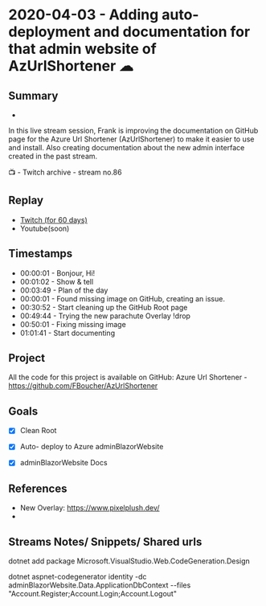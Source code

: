 
# 2020-04-03 - Adding auto-deployment and documentation for that admin website of AzUrlShortener ☁ 

## Summary
-

In this live stream session, Frank is improving the documentation on GitHub page for the Azure Url Shortener (AzUrlShortener) to make it easier to use and install. Also creating documentation about the new admin interface created in the past stream.

📺 - Twitch archive - stream no.86

## Replay


- [Twitch (for 60 days)](https://www.twitch.tv/videos/582209082)
- Youtube(soon)


## Timestamps


- 00:00:01 - Bonjour, Hi!
- 00:01:02 - Show & tell  
- 00:03:49 - Plan of the day
- 00:00:01 - Found missing image on GitHub, creating an issue.
- 00:30:52 - Start cleaning up the GitHub Root page
- 00:49:44 - Trying the new parachute Overlay !drop
- 00:50:01 - Fixing missing image
- 01:01:41 - Start documenting


Project
-------

All the code for this project is available on GitHub: Azure Url Shortener - https://github.com/FBoucher/AzUrlShortener


Goals
-----

- [X] Clean Root
- [X] Auto- deploy to Azure adminBlazorWebsite
- [X] adminBlazorWebsite Docs


References
----------

- New Overlay: https://www.pixelplush.dev/
- 

Streams Notes/ Snippets/ Shared urls
-----------------------------------

dotnet add package Microsoft.VisualStudio.Web.CodeGeneration.Design

dotnet aspnet-codegenerator identity -dc adminBlazorWebsite.Data.ApplicationDbContext --files "Account.Register;Account.Login;Account.Logout"